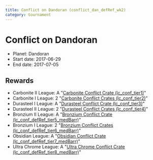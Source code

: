 ```yaml
---
title: Conflict on Dandoran (conflict_dan_defRef_wk2)
category: tournament
---
```

# Conflict on Dandoran

  * Planet: Dandoran
  * Start date: 2017-06-29
  * End date: 2017-07-05

## Rewards

  * Carbonite II League: A "[Carbonite Conflict Crate (lc_conf_tier1)](lc_conf_tier1.html)"
  * Carbonite I League: 2 "[Carbonite Conflict Crates (lc_conf_tier2)](lc_conf_tier2.html)"
  * Durasteel I League: A "[Durasteel Conflict Crate (lc_conf_tier3)](lc_conf_tier3.html)"
  * Durasteel II League: 2 "[Durasteel Conflict Crates (lc_conf_tier4)](lc_conf_tier4.html)"
  * Bronzium II League: A "[Bronzium Conflict Crate (lc_conf_defRef_tier5_medBarr)](lc_conf_defRef_tier5_medBarr.html)"
  * Bronzium I League: 2 "[Bronzium Conflict Crates (lc_conf_defRef_tier6_medBarr)](lc_conf_defRef_tier6_medBarr.html)"
  * Obsidian League: A "[Obsidian Conflict Crate (lc_conf_defRef_tier7_medBarr)](lc_conf_defRef_tier7_medBarr.html)"
  * Ultra Chrome League: A "[Ultra Chrome Conflict Crate (lc_conf_defRef_tier8_medBarr)](lc_conf_defRef_tier8_medBarr.html)"
